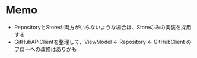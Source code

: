 #  Memo
- RepositoryとStoreの両方がいらないような場合は、Storeのみの実装を採用する
- GitHubAPIClientを整理して、ViewModel ← Repository ← GitHubClient のフローへの改修はありかも
